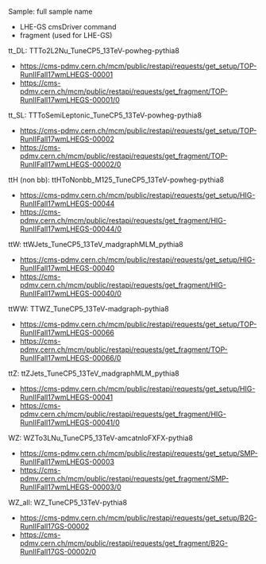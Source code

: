 Sample: full sample name
* LHE-GS cmsDriver command
* fragment (used for LHE-GS)

tt_DL: TTTo2L2Nu_TuneCP5_13TeV-powheg-pythia8
* https://cms-pdmv.cern.ch/mcm/public/restapi/requests/get_setup/TOP-RunIIFall17wmLHEGS-00001
* https://cms-pdmv.cern.ch/mcm/public/restapi/requests/get_fragment/TOP-RunIIFall17wmLHEGS-00001/0

tt_SL: TTToSemiLeptonic_TuneCP5_13TeV-powheg-pythia8
* https://cms-pdmv.cern.ch/mcm/public/restapi/requests/get_setup/TOP-RunIIFall17wmLHEGS-00002
* https://cms-pdmv.cern.ch/mcm/public/restapi/requests/get_fragment/TOP-RunIIFall17wmLHEGS-00002/0

ttH (non bb): ttHToNonbb_M125_TuneCP5_13TeV-powheg-pythia8
* https://cms-pdmv.cern.ch/mcm/public/restapi/requests/get_setup/HIG-RunIIFall17wmLHEGS-00044
* https://cms-pdmv.cern.ch/mcm/public/restapi/requests/get_fragment/HIG-RunIIFall17wmLHEGS-00044/0

ttW: ttWJets_TuneCP5_13TeV_madgraphMLM_pythia8
* https://cms-pdmv.cern.ch/mcm/public/restapi/requests/get_setup/HIG-RunIIFall17wmLHEGS-00040
* https://cms-pdmv.cern.ch/mcm/public/restapi/requests/get_fragment/HIG-RunIIFall17wmLHEGS-00040/0

ttWW: TTWZ_TuneCP5_13TeV-madgraph-pythia8
* https://cms-pdmv.cern.ch/mcm/public/restapi/requests/get_setup/TOP-RunIIFall17wmLHEGS-00066
* https://cms-pdmv.cern.ch/mcm/public/restapi/requests/get_fragment/TOP-RunIIFall17wmLHEGS-00066/0

ttZ: ttZJets_TuneCP5_13TeV_madgraphMLM_pythia8
* https://cms-pdmv.cern.ch/mcm/public/restapi/requests/get_setup/HIG-RunIIFall17wmLHEGS-00041
* https://cms-pdmv.cern.ch/mcm/public/restapi/requests/get_fragment/HIG-RunIIFall17wmLHEGS-00041/0

WZ: WZTo3LNu_TuneCP5_13TeV-amcatnloFXFX-pythia8
* https://cms-pdmv.cern.ch/mcm/public/restapi/requests/get_setup/SMP-RunIIFall17wmLHEGS-00003
* https://cms-pdmv.cern.ch/mcm/public/restapi/requests/get_fragment/SMP-RunIIFall17wmLHEGS-00003/0

WZ_all: WZ_TuneCP5_13TeV-pythia8
* https://cms-pdmv.cern.ch/mcm/public/restapi/requests/get_setup/B2G-RunIIFall17GS-00002
* https://cms-pdmv.cern.ch/mcm/public/restapi/requests/get_fragment/B2G-RunIIFall17GS-00002/0
